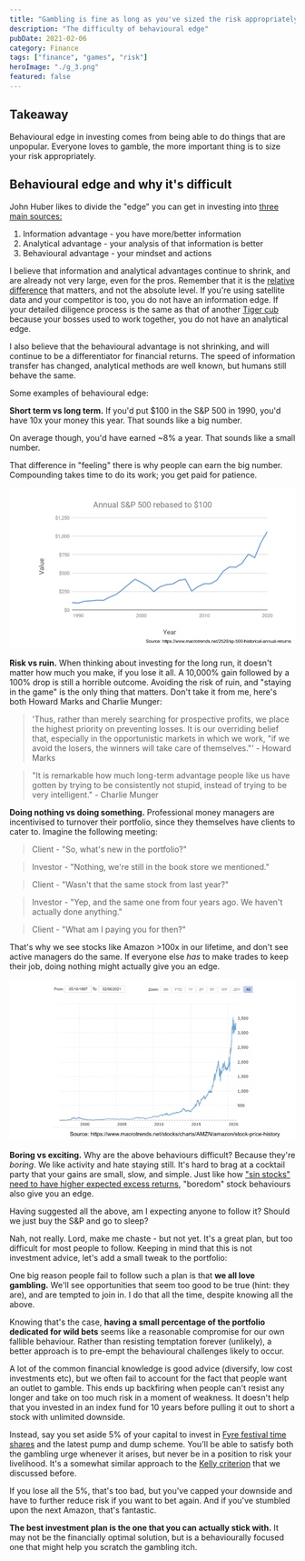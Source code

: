 ```yaml
---
title: "Gambling is fine as long as you've sized the risk appropriately"
description: "The difficulty of behavioural edge"
pubDate: 2021-02-06
category: Finance
tags: ["finance", "games", "risk"]
heroImage: "./g_3.png"
featured: false
---
```


## Takeaway

Behavioural edge in investing comes from being able to do things that are unpopular. Everyone loves to gamble, the more important thing is to size your risk appropriately.

## Behavioural edge and why it's difficult

John Huber likes to divide the "edge" you can get in investing into [three main sources:](https://sabercapitalmgt.com/what-is-your-edge/ "edge")

1. Information advantage - you have more/better information
2. Analytical advantage - your analysis of that information is better
3. Behavioural advantage - your mindset and actions

I believe that information and analytical advantages continue to shrink, and are already not very large, even for the pros. Remember that it is the [relative difference](https://avoidboringpeople.substack.com/p/relatively-speaking-the-billionaire "relative") that matters, and not the absolute level. If you're using satellite data and your competitor is too, you do not have an information edge. If your detailed diligence process is the same as that of another [Tiger cub](https://en.wikipedia.org/wiki/Tiger_Management "Tiger") because your bosses used to work together, you do not have an analytical edge.

I also believe that the behavioural advantage is not shrinking, and will continue to be a differentiator for financial returns. The speed of information transfer has changed, analytical methods are well known, but humans still behave the same.

Some examples of behavioural edge:

**Short term vs long term.** If you'd put $100 in the S&P 500 in 1990, you'd have 10x your money this year. That sounds like a big number.

On average though, you'd have earned ~8% a year. That sounds like a small number.

That difference in "feeling" there is why people can earn the big number. Compounding takes time to do its work; you get paid for patience.

![post](./g_1.webp)

**Risk vs ruin.** When thinking about investing for the long run, it doesn't matter how much you make, if you lose it all. A 10,000% gain followed by a 100% drop is still a horrible outcome. Avoiding the risk of ruin, and "staying in the game" is the only thing that matters. Don't take it from me, here's both Howard Marks and Charlie Munger:

> 'Thus, rather than merely searching for prospective profits, we place the highest priority on preventing losses. It is our overriding belief that, especially in the opportunistic markets in which we work, "if we avoid the losers, the winners will take care of themselves."' - Howard Marks

> "It is remarkable how much long-term advantage people like us have gotten by trying to be consistently not stupid, instead of trying to be very intelligent." - Charlie Munger

**Doing nothing vs doing something.** Professional money managers are incentivised to turnover their portfolio, since they themselves have clients to cater to. Imagine the following meeting:

> Client - "So, what's new in the portfolio?"

> Investor - "Nothing, we're still in the book store we mentioned."

> Client - "Wasn't that the same stock from last year?"

> Investor - "Yep, and the same one from four years ago. We haven't actually done anything."

> Client - "What am I paying you for then?"

That's why we see stocks like Amazon >100x in our lifetime, and don't see active managers do the same. If everyone else _has_ to make trades to keep their job, doing nothing might actually give you an edge.

![post](./g_2.webp)

**Boring vs exciting.** Why are the above behaviours difficult? Because they're _boring_. We like activity and hate staying still. It's hard to brag at a cocktail party that your gains are small, slow, and simple. Just like how ["sin stocks" need to have higher expected excess returns](https://www.aqr.com/Insights/Perspectives/Virtue-is-its-Own-Reward-Or-One-Mans-Ceiling-is-Another-Mans-Floor "asness"), "boredom" stock behaviours also give you an edge.

Having suggested all the above, am I expecting anyone to follow it? Should we just buy the S&P and go to sleep?

Nah, not really. Lord, make me chaste - but not yet. It's a great plan, but too difficult for most people to follow. Keeping in mind that this is not investment advice, let's add a small tweak to the portfolio:

One big reason people fail to follow such a plan is that **we all love gambling.** We'll see opportunities that seem too good to be true (hint: they are), and are tempted to join in. I do that all the time, despite knowing all the above.

Knowing that's the case, **having a small percentage of the portfolio dedicated for wild bets** seems like a reasonable compromise for our own fallible behaviour. Rather than resisting temptation forever (unlikely), a better approach is to pre-empt the behavioural challenges likely to occur.

A lot of the common financial knowledge is good advice (diversify, low cost investments etc), but we often fail to account for the fact that people want an outlet to gamble. This ends up backfiring when people can't resist any longer and take on too much risk in a moment of weakness. It doesn't help that you invested in an index fund for 10 years before pulling it out to short a stock with unlimited downside.

Instead, say you set aside 5% of your capital to invest in [Fyre festival time shares](https://en.wikipedia.org/wiki/Fyre_Festival "fyre") and the latest pump and dump scheme. You'll be able to satisfy both the gambling urge whenever it arises, but never be in a position to risk your livelihood. It's a somewhat similar approach to the [Kelly criterion](https://avoidboringpeople.substack.com/p/having-faith-in-the-kelly-criterion "kelly") that we discussed before.

If you lose all the 5%, that's too bad, but you've capped your downside and have to further reduce risk if you want to bet again. And if you've stumbled upon the next Amazon, that's fantastic.

**The best investment plan is the one that you can actually stick with.** It may not be the financially optimal solution, but is a behaviourally focused one that might help you scratch the gambling itch.
